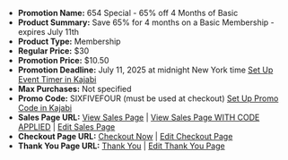 - **Promotion Name:** 654 Special - 65% off 4 Months of Basic  
- **Product Summary:** Save 65% for 4 months on a Basic Membership - expires July 11th  
- **Product Type:** Membership  
- **Regular Price:** $30  
- **Promotion Price:** $10.50  
- **Promotion Deadline:** July 11, 2025 at midnight New York time [Set Up Event Timer in Kajabi](https://app.kajabi.com/admin/sites/2148200488/events)  
- **Max Purchases:** Not specified  
- **Promo Code:** SIXFIVEFOUR (must be used at checkout) [Set Up Promo Code in Kajabi](https://app.kajabi.com/admin/sites/2148200488/coupons)  
- **Sales Page URL:** [View Sales Page](https://www.pipersdojo.university/654-special-basic-membership) | [View Sales Page WITH CODE APPLIED]([https://www.pipersdojo.university/654-special-basic-membership](https://www.pipersdojo.university/offers/ZqFEkMLh?coupon_code=SIXFIVEFOUR)) | [Edit Sales Page](https://app.kajabi.com/admin/landing_pages/2151301863)  
- **Checkout Page URL:** [Checkout Now](https://www.pipersdojo.university/offers/ZqFEkMLh/checkout) | [Edit Checkout Page](https://app.kajabi.com/admin/offers/2149343312/checkout/edit)  
- **Thank You Page URL:** [Thank You](https://www.pipersdojo.university/thank-you-basic-membership-purchase) | [Edit Thank You Page](https://app.kajabi.com/admin/landing_pages/2151301622)  
